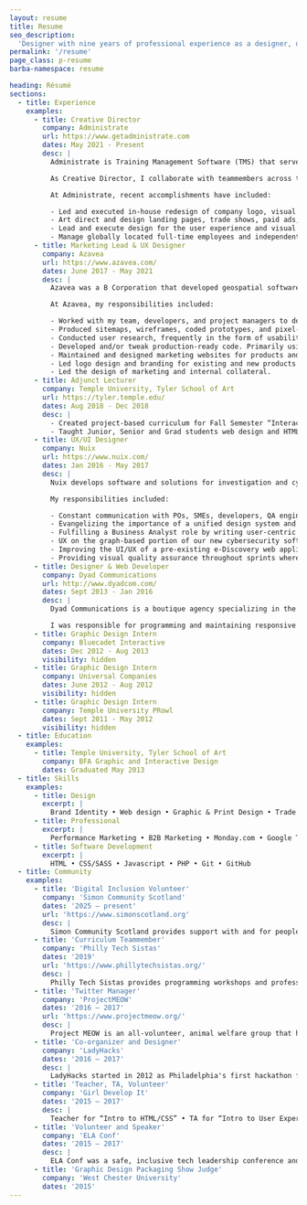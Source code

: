 ```yaml
---
layout: resume
title: Resume
seo_description:
  'Designer with nine years of professional experience as a designer, design leader, and web developer.'
permalink: '/resume'
page_class: p-resume
barba-namespace: resume

heading: Résumé
sections:
  - title: Experience
    examples:
      - title: Creative Director
        company: Administrate
        url: https://www.getadministrate.com
        dates: May 2021 - Present
        desc: |
          Administrate is Training Management Software (TMS) that serves as learning tech infrastructure for enterprise training.

          As Creative Director, I collaborate with teammembers across the company to further develop Administrate's brand. Working with our Marketing Team, I also leverage my past experience as a front-end web developer and user experience designer to improve how customers and potential customers interact with our brand through digital channels.

          At Administrate, recent accomplishments have included:

          - Led and executed in-house redesign of company logo, visual identity, and brand architecture strategy. Engaged Senior Leadership Team in workshops to clarify our brand personality and coordinated execution across all functions of the business.
          - Art direct and design landing pages, trade shows, paid ads, social media, and email marketing. 
          - Lead and execute design for the user experience and visual design of marketing website and landing pages.
          - Manage globally located full-time employees and independent contractors, ranging from junior to mid-level specialists in Organic Growth, Web Production, Web Development, Design, Video Production, and Social Media. 
      - title: Marketing Lead & UX Designer
        company: Azavea
        url: https://www.azavea.com/
        dates: June 2017 - May 2021
        desc: |
          Azavea was a B Corporation that developed geospatial software and data analytics for the web. Their mission was to advance the state of the art in geospatial technology and apply it for civic, social, and environmental impact. 

          At Azavea, my responsibilities included:

          - Worked with my team, developers, and project managers to design websites and web applications from a user-centric point of view. I worked on projects from conception all the way through production.
          - Produced sitemaps, wireframes, coded prototypes, and pixel-perfect designs.
          - Conducted user research, frequently in the form of usability tests and user interviews.
          - Developed and/or tweak production-ready code. Primarily using HTML, CSS/SASS, and Javascript or React with an eye on accessibility and semantic markup.
          - Maintained and designed marketing websites for products and company microsites.
          - Led logo design and branding for existing and new products.
          - Led the design of marketing and internal collateral.
      - title: Adjunct Lecturer
        company: Temple University, Tyler School of Art
        url: https://tyler.temple.edu/
        dates: Aug 2018 - Dec 2018
        desc: |
          - Created project-based curriculum for Fall Semester “Interactive Design” course for Tyler School of Art BFA Program.
          - Taught Junior, Senior and Grad students web design and HTML, CSS, and jQuery web development skills.
      - title: UX/UI Designer
        company: Nuix
        url: https://www.nuix.com/
        dates: Jan 2016 - May 2017
        desc: |
          Nuix develops software and solutions for investigation and cybersecurity incident response.

          My responsibilities included: 

          - Constant communication with POs, SMEs, developers, QA engineers, and scrummasters in an Agile environment to produce wireframes and high-fidelity designs.
          - Evangelizing the importance of a unified design system and presenting business reasons for developing a dynamic pattern library with our frontend development team.
          - Fulfilling a Business Analyst role by writing user-centric tickets in Jira.
          - UX on the graph-based portion of our new cybersecurity software which required directly interfacing with UK-based colleagues, designing wireframes and high-fidelities alongside developers, and documenting features in Confluence for QA and those outside of the scrum team.
          - Improving the UI/UX of a pre-existing e-Discovery web application.
          - Providing visual quality assurance throughout sprints where needed.
      - title: Designer & Web Developer
        company: Dyad Communications
        url: http://www.dyadcom.com/
        dates: Sept 2013 - Jan 2016
        desc: |
          Dyad Communications is a boutique agency specializing in the delivery of web experiences for high-end architects and interior designers. My role included a significant amount of direct client interaction throughout the design, development and delivery process as well as the mentoring of Dyad’s more junior developers.

          I was responsible for programming and maintaining responsive websites using HTML5, CSS3, jQuery, the Sencha Touch framework, PHP and PHP-based content management systems. Beyond my day-to-day duties, I championed and managed Dyad’s migration from SVN to Git version control and the company’s transition from the ExpressionEngine content management system to WordPress.
      - title: Graphic Design Intern
        company: Bluecadet Interactive
        dates: Dec 2012 - Aug 2013
        visibility: hidden
      - title: Graphic Design Intern
        company: Universal Companies
        dates: June 2012 - Aug 2012
        visibility: hidden
      - title: Graphic Design Intern
        company: Temple University PRowl
        dates: Sept 2011 - May 2012
        visibility: hidden
  - title: Education
    examples:
      - title: Temple University, Tyler School of Art
        company: BFA Graphic and Interactive Design
        dates: Graduated May 2013
  - title: Skills
    examples:
      - title: Design
        excerpt: |
          Brand Identity • Web design • Graphic & Print Design • Trade Show Design • Figma • Photoshop • Illustrator • InDesign • AfterEffects • Premiere • Illustration • Social media • Discovery • A/B testing
      - title: Professional
        excerpt: |
          Performance Marketing • B2B Marketing • Monday.com • Google Tag Manager/Analytics • Microsoft Word • Microsoft Excel • G Suite • Miro • Atlassian
      - title: Software Development
        excerpt: |
          HTML • CSS/SASS • Javascript • PHP • Git • GitHub
  - title: Community
    examples:
      - title: 'Digital Inclusion Volunteer'
        company: 'Simon Community Scotland'
        dates: '2025 – present'
        url: 'https://www.simonscotland.org'
        desc: |
          Simon Community Scotland provides support with and for people affected by homelessness. Through their Edinburgh and Glasgow hubs, they provide information, advice, care, support, accommodation, and homes. I am a volunteer with the Digital Inclusion program, through which I help people get connected through devices, data, and/or support. Our goal is to help people get and stay connected to their communities, families, and responsibilities digitally. 
      - title: 'Curriculum Teammember'
        company: 'Philly Tech Sistas'
        dates: '2019'
        url: 'https://www.phillytechsistas.org/'
        desc: |
          Philly Tech Sistas provides programming workshops and professional development events for women of color. I joined the curriculum team for their first year of classes in 2019. On that team, provided input and feedback on courses created by other team-members, co-wrote the first part of the HTML and CSS course and co-taught the first iteration of the class.
      - title: 'Twitter Manager'
        company: 'ProjectMEOW'
        dates: '2016 – 2017'
        url: 'https://www.projectmeow.org/'
        desc: |
          Project MEOW is an all-volunteer, animal welfare group that helps residents humanely reduce their feral and stray cat populations. I worked with the organization as their Twitter Manager in 2016 and 2017 and worked with their Executive Director on a poster campaign.
      - title: 'Co-organizer and Designer'
        company: 'LadyHacks'
        dates: '2016 – 2017'
        desc: |
          LadyHacks started in 2012 as Philadelphia's first hackathon for women. I was a co-organizer in 2016 and 2017. In addition to working with the rest of the team on planning and executing the event, I was responsible for designing and developing its identity and website.
      - title: 'Teacher, TA, Volunteer'
        company: 'Girl Develop It'
        dates: '2015 – 2017'
        desc: |
          Teacher for “Intro to HTML/CSS” • TA for “Intro to User Experience” and “Intro to Writing SVG”
      - title: 'Volunteer and Speaker'
        company: 'ELA Conf'
        dates: '2015 – 2017'
        desc: |
          ELA Conf was a safe, inclusive tech leadership conference and community for adult womxn, trans men, and genderqueer people to connect. I volunteered at the conference in 2015 and 2016, and also gave two talks, one about toxic workplaces at the 2017 conference and another called “Teaching with Illustrations” in 2015.
      - title: 'Graphic Design Packaging Show Judge'
        company: 'West Chester University'
        dates: '2015'
---
```

